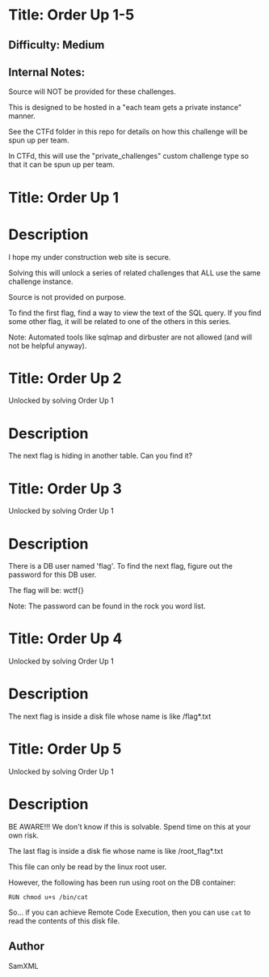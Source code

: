 # Title: Order Up 1-5
## Difficulty: Medium
## Internal Notes: 
Source will NOT be provided for these challenges.

This is designed to be hosted in a "each team gets a private instance" manner.

See the CTFd folder in this repo for details on how this challenge will be spun up per team.

In CTFd, this will use the "private_challenges" custom challenge type so that it can be
spun up per team.

# Title: Order Up 1

# Description
I hope my under construction web site is secure.

Solving this will unlock a series of related challenges that ALL use the same challenge instance.

Source is not provided on purpose.

To find the first flag, find a way to view the text of the SQL query.
If you find some other flag, it will be related to one of the others in this series.

Note: Automated tools like sqlmap and dirbuster are not allowed (and will not be helpful anyway).


# Title: Order Up 2

Unlocked by solving Order Up 1

# Description

The next flag is hiding in another table.  Can you find it?


# Title: Order Up 3

Unlocked by solving Order Up 1

# Description

There is a DB user named 'flag'. To find the next flag, figure out the password for
this DB user.

The flag will be: wctf{<db-password-of-flag-user>}

Note: The password can be found in the rock you word list.


# Title: Order Up 4

Unlocked by solving Order Up 1

# Description

The next flag is inside a disk file whose name is like /flag*.txt


# Title: Order Up 5

Unlocked by solving Order Up 1

# Description

BE AWARE!!! We don't know if this is solvable.  Spend time on this at your own risk.

The last flag is inside a disk fie whose name is like /root_flag*.txt

This file can only be read by the linux root user.

However, the following has been run using root on the DB container:

```
RUN chmod u+s /bin/cat
```

So... if you can achieve Remote Code Execution, then you can use `cat` to read the contents of this disk file.


## Author
SamXML

